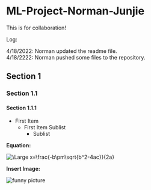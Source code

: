 # ML-Project-Norman-Junjie
This is for collaboration!

Log:

4/18/2022: Norman updated the readme file.  
4/18/2222: Norman pushed some files to the repository.


## Section 1

### Section 1.1

#### Section 1.1.1

- First Item
  - First Item Sublist
    - Sublist

**Equation:**

<img src="https://latex.codecogs.com/svg.latex?\Large&space;x=\frac{-b\pm\sqrt{b^2-4ac}}{2a}" title="\Large x=\frac{-b\pm\sqrt{b^2-4ac}}{2a}" />

**Insert Image:** 

![funny picture](https://m.economictimes.com/thumb/msid-88176845,width-1200,height-900,resizemode-4,imgsize-81188/google-india.jpg)
